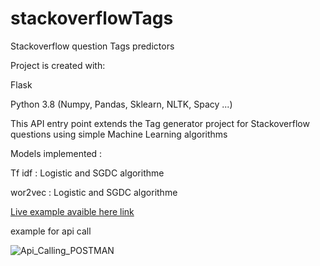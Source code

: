 # stackoverflowTags

Stackoverflow question Tags predictors

Project is created with:

Flask 

Python 3.8 (Numpy, Pandas, Sklearn, NLTK, Spacy ...)

This API entry point extends the Tag generator project for Stackoverflow questions using simple Machine Learning algorithms

Models implemented :

Tf idf : Logistic and SGDC algorithme

wor2vec : Logistic and SGDC algorithme


[Live example avaible here link](http://ismail2233.pythonanywhere.com/)

example for api call

![Api_Calling_POSTMAN](https://user-images.githubusercontent.com/74118071/160246979-0c903303-0c09-47a5-90b9-61005f5cc899.png)
